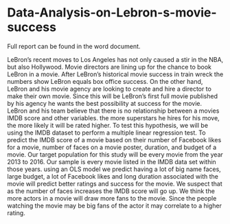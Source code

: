 # Data-Analysis-on-Lebron-s-movie-success
Full report can be found in the word document.

<p>LeBron’s recent moves to Los Angeles has not only caused a stir in the NBA, but also Hollywood. Movie directors are lining up for the chance to book LeBron in a movie. After LeBron’s historical movie success in train wreck the numbers show LeBron equals box office success. On the other hand, LeBron and his movie agency are looking to create and hire a director to make their own movie. Since this will be LeBron’s first full movie published by his agency he wants the best possibility at success for the movie. LeBron and his team believe that there is no relationship between a movies IMDB score and other variables. the more superstars he hires for his move, the more likely it will be rated higher. 
To test this hypothesis, we will be using the IMDB dataset to perform a multiple linear regression test. To predict the IMDB score of a movie based on their number of Facebook likes for a movie, number of faces on a movie poster, duration, and budget of a movie. Our target population for this study will be every movie from the year 2013 to 2016. Our sample is every movie listed in the IMDB data set within those years. using an OLS model we predict having a lot of big name faces, large budget, a lot of Facebook likes and long duration associated with the movie will predict better ratings and success for the movie. We suspect that as the number of faces increases the IMDB score will go up. We think the more actors in a movie will draw more fans to the movie. Since the people watching the movie may be big fans of the actor it may correlate to a higher rating.</p>

